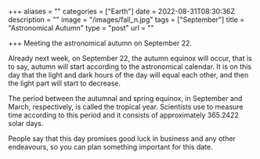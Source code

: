 +++
aliases = ""
categories = ["Earth"]
date = 2022-08-31T08:30:36Z
description = ""
image = "/images/fall_n.jpg"
tags = ["September"]
title = "Astronomical Autumn"
type = "post"
url = ""

+++
Meeting the astronomical autumn on September 22.

Already next week, on September 22, the autumn equinox will occur, that is to say, autumn will start according to the astronomical calendar. It is on this day that the light and dark hours of the day will equal each other, and then the light part will start to decrease.

The period between the autumnal and spring equinox, in September and March, respectively, is called the tropical year. Scientists use to measure time according to this period and it consists of approximately 365.2422 solar days.

People say that this day promises good luck in business and any other endeavours, so you can plan something important for this date.